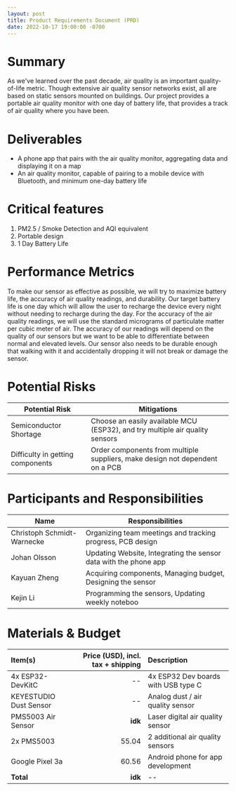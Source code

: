 ```yaml
---
layout: post
title: Product Requirements Document (PRD)
date: 2022-10-17 19:00:00 -0700
---
```

# Summary
As we've learned over the past decade, air quality is an important quality-of-life metric. Though extensive air quality sensor networks exist, all are based on static sensors mounted on buildings. Our project provides a portable air quality monitor with one day of battery life, that provides a track of air quality where you have been.

# Deliverables
* A phone app that pairs with the air quality monitor, aggregating data and displaying it on a map
* An air quality monitor, capable of pairing to a mobile device with Bluetooth, and minimum one-day battery life

# Critical features
1. PM2.5 / Smoke Detection and AQI equivalent
1. Portable design
1. 1 Day Battery Life

# Performance Metrics
To make our sensor as effective as possible, we will try to maximize battery life, the accuracy of air quality readings, and durability.  Our target battery life is one day which will allow the user to recharge the device every night without needing to recharge during the day.  For the accuracy of the air quality readings, we will use the standard micrograms of particulate matter per cubic meter of air.  The accuracy of our readings will depend on the quality of our sensors but we want to be able to differentiate between normal and elevated levels.  Our sensor also needs to be durable enough that walking with it and accidentally dropping it will not break or damage the sensor.

# Potential Risks

| Potential Risk                    | Mitigations             |
| ---                               | ---                |
| Semiconductor Shortage            | Choose an easily available MCU (ESP32), and try multiple air quality sensors | 
| Difficulty in getting components  | Order components from multiple suppliers, make design not dependent on a PCB |

# Participants and Responsibilities

| Name                          | Responsibilities        |
| ---                           | ---                |
| Christoph Schmidt-Warnecke    | Organizing team meetings and tracking progress, PCB design     |
| Johan Olsson                  | Updating Website, Integrating the sensor data with the phone app |
| Kayuan Zheng                  | Acquiring components, Managing budget, Designing the sensor |
| Kejin Li                      | Programming the sensors, Updating weekly noteboo |

# Materials & Budget

| Item(s)                   | Price (USD), incl. tax + shipping | Description               |
| :---                      | ---:      | :---                      |
| 4x ESP32-DevKitC          | --        | 4x ESP32 Dev boards with USB type C | 
| KEYESTUDIO Dust Sensor    | --        | Analog dust / air quality sensor |
| PMS5003 Air Sensor        | **idk**   | Laser digital air quality sensor |
| 2x PMS5003                | 55.04     | 2 additional air quality sensors |
| Google Pixel 3a           | 60.56     | Android phone for app development |
| **Total**                 | **idk**   | -- |
